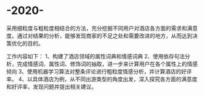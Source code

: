 # -2020-
采用细粒度与粗粒度相结合的方法，充分挖掘不同用户对酒店各方面的需求和满意度。通过对结果的分析，能够发现商家的不足之处和需要改进的地方，从而达到决策优化的目的。

工作内容如下：
1、构建了酒店领域的属性词典和情感词典
2、使用依存句法分析，完成情感词、属性词、修饰词的抽取，进一步来计算用户在各个属性上的情感倾向
3、使用机器学习算法对整条评论进行粗粒度情感分析，并计算酒店的好评率。
4、以具体酒店为例，从不同出游类型的角度出发，深入探究各方面的满意度和好评率，发现问题并提出相关建议。

